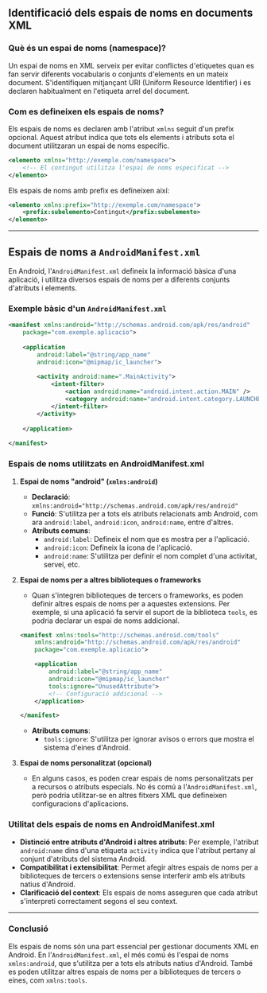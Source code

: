 
## **Identificació dels espais de noms en documents XML**

### **Què és un espai de noms (namespace)?**
Un espai de noms en XML serveix per evitar conflictes d'etiquetes quan es fan servir diferents vocabularis o conjunts d'elements en un mateix document. S'identifiquen mitjançant URI (Uniform Resource Identifier) i es declaren habitualment en l'etiqueta arrel del document.

### **Com es defineixen els espais de noms?**
Els espais de noms es declaren amb l'atribut `xmlns` seguit d'un prefix opcional. Aquest atribut indica que tots els elements i atributs sota el document utilitzaran un espai de noms específic.

```xml
<elemento xmlns="http://exemple.com/namespace">
    <!-- El contingut utilitza l'espai de noms especificat -->
</elemento>
```

Els espais de noms amb prefix es defineixen així:

```xml
<elemento xmlns:prefix="http://exemple.com/namespace">
    <prefix:subelemento>Contingut</prefix:subelemento>
</elemento>
```

---

## **Espais de noms a `AndroidManifest.xml`**

En Android, l'`AndroidManifest.xml` defineix la informació bàsica d'una aplicació, i utilitza diversos espais de noms per a diferents conjunts d'atributs i elements.

### **Exemple bàsic d'un `AndroidManifest.xml`**

```xml
<manifest xmlns:android="http://schemas.android.com/apk/res/android"
    package="com.exemple.aplicacio">
    
    <application
        android:label="@string/app_name"
        android:icon="@mipmap/ic_launcher">
        
        <activity android:name=".MainActivity">
            <intent-filter>
                <action android:name="android.intent.action.MAIN" />
                <category android:name="android.intent.category.LAUNCHER" />
            </intent-filter>
        </activity>
        
    </application>
    
</manifest>
```

### **Espais de noms utilitzats en AndroidManifest.xml**

1. **Espai de noms "android" (`xmlns:android`)**
   - **Declaració**: `xmlns:android="http://schemas.android.com/apk/res/android"`
   - **Funció**: S'utilitza per a tots els atributs relacionats amb Android, com ara `android:label`, `android:icon`, `android:name`, entre d'altres.
   - **Atributs comuns**:
     - `android:label`: Defineix el nom que es mostra per a l'aplicació.
     - `android:icon`: Defineix la icona de l'aplicació.
     - `android:name`: S'utilitza per definir el nom complet d'una activitat, servei, etc.

2. **Espai de noms per a altres biblioteques o frameworks**
   - Quan s'integren biblioteques de tercers o frameworks, es poden definir altres espais de noms per a aquestes extensions. Per exemple, si una aplicació fa servir el suport de la biblioteca `tools`, es podria declarar un espai de noms addicional.
   
   ```xml
   <manifest xmlns:tools="http://schemas.android.com/tools"
       xmlns:android="http://schemas.android.com/apk/res/android"
       package="com.exemple.aplicacio">
   
       <application
           android:label="@string/app_name"
           android:icon="@mipmap/ic_launcher"
           tools:ignore="UnusedAttribute">
           <!-- Configuració addicional -->
       </application>
   
   </manifest>
   ```
   - **Atributs comuns**:
     - `tools:ignore`: S'utilitza per ignorar avisos o errors que mostra el sistema d'eines d'Android.

3. **Espai de noms personalitzat (opcional)**
   - En alguns casos, es poden crear espais de noms personalitzats per a recursos o atributs especials. No és comú a l'`AndroidManifest.xml`, però podria utilitzar-se en altres fitxers XML que defineixen configuracions d'aplicacions.

### **Utilitat dels espais de noms en AndroidManifest.xml**

- **Distinció entre atributs d'Android i altres atributs**: Per exemple, l'atribut `android:name` dins d'una etiqueta `activity` indica que l'atribut pertany al conjunt d'atributs del sistema Android.
- **Compatibilitat i extensibilitat**: Permet afegir altres espais de noms per a biblioteques de tercers o extensions sense interferir amb els atributs natius d'Android.
- **Clarificació del context**: Els espais de noms asseguren que cada atribut s'interpreti correctament segons el seu context.

---

### **Conclusió**
Els espais de noms són una part essencial per gestionar documents XML en Android. En l'`AndroidManifest.xml`, el més comú és l'espai de noms `xmlns:android`, que s'utilitza per a tots els atributs natius d'Android. També es poden utilitzar altres espais de noms per a biblioteques de tercers o eines, com `xmlns:tools`.



